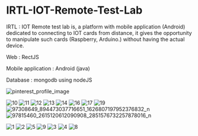# IRTL-IOT-Remote-Test-Lab
IRTL : IOT Remote test lab is, a platform with mobile application (Android) dedicated to connecting to IOT cards from distance, it gives the opportunity to manipulate such cards (Raspberry, Arduino.) without having the actual device.

Web : RectJS

Mobile application : Android (java)

Database : mongodb using nodeJS

![pinterest_profile_image](https://user-images.githubusercontent.com/44651085/90853196-4e23cc80-e371-11ea-9d76-e9005f7e42c1.png)

![10](https://user-images.githubusercontent.com/44651085/90919417-56662100-e3de-11ea-9c41-161e782e9c21.jpg)
![11](https://user-images.githubusercontent.com/44651085/90919423-57974e00-e3de-11ea-910b-7cbf88948eb2.jpg)
![12](https://user-images.githubusercontent.com/44651085/90919427-59611180-e3de-11ea-86c2-fc79fa983a45.jpg)
![13](https://user-images.githubusercontent.com/44651085/90919439-5d8d2f00-e3de-11ea-8ef7-07b7902eb75e.jpg)
![14](https://user-images.githubusercontent.com/44651085/90919458-61b94c80-e3de-11ea-8fd6-dc5de63f3ac1.jpg)
![16](https://user-images.githubusercontent.com/44651085/90919467-65e56a00-e3de-11ea-9ea8-a86ac2dd1a8e.jpg)
![17](https://user-images.githubusercontent.com/44651085/90919479-6c73e180-e3de-11ea-9de1-a46a5ca59e3d.jpg)
![19](https://user-images.githubusercontent.com/44651085/90919490-71d12c00-e3de-11ea-8a11-9cc1a5106090.jpg)
![97308649_894473037716651_1626807197952376832_n](https://user-images.githubusercontent.com/44651085/90919497-74cc1c80-e3de-11ea-8d0a-239b4da3dba8.png)
![97815460_2615120612090908_2851576732257878016_n](https://user-images.githubusercontent.com/44651085/90919503-77c70d00-e3de-11ea-82fe-526955c8abcf.png)


![1](https://user-images.githubusercontent.com/44651085/90911564-15b3db00-e3d1-11ea-8dfb-d8182a17aca8.jpg)
![2](https://user-images.githubusercontent.com/44651085/90911591-1c425280-e3d1-11ea-9026-674a404b9ba7.jpg)
![5](https://user-images.githubusercontent.com/44651085/90911605-21070680-e3d1-11ea-8609-35a1f377917b.jpg)
![9](https://user-images.githubusercontent.com/44651085/90911616-25332400-e3d1-11ea-9184-dd875293d665.jpg)
![3](https://user-images.githubusercontent.com/44651085/90911623-26fce780-e3d1-11ea-99b4-d50665350083.jpg)
![4](https://user-images.githubusercontent.com/44651085/90911793-63304800-e3d1-11ea-92bf-4a716717e57b.jpg)
![8](https://user-images.githubusercontent.com/44651085/90911642-2d8b5f00-e3d1-11ea-8b5e-a76e76328261.jpg)
















